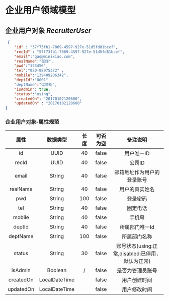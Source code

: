 # 企业用户领域模型
## 企业用户对象 *RecruiterUser*
```json
 {
    "id" : "37f73fb1-7069-4597-927e-51d5fd81bcef",
    "recId" : "57f73fb1-7069-4597-927e-51d5fd81bcef",
    "email":"qaq@minixiao.com",
    "realName":"张辉",
    "pwd":"123456",
    "tel":"020-88975372" ,
    "mobile":"139409206342",
    "deptId":"0001"
    "deptName":"运营组",
    "isAdmin": true,
    "status":"using",
    "createdOn": "20170102120600",
    "updatedOn" : "20170102120600"
}
```
### 企业用户对象-属性规范
|属性|数据类型|长度|可否为空|备注说明|
|:--:|:------:|:--:|:------:|:------:|
|id|UUID|40|false|用户唯一ID|
|recId|UUID|40|false|公司ID|
|email|String|40|false|邮箱地址作为用户的登录账号|
|realName|String|40|false|用户的真实姓名|
|pwd|String|100|false|登录密码|
|tel|String|40|false|固定电话|
|mobile|String|40|false|手机号|
|deptId|String|40|false|所属部门唯一Id|
|deptName|String|100|false|所属部门名称|
|status|String|30|false|账号状态(using:正常,disabled:已停用，默认为正常)|
|isAdmin|Boolean|/|false|是否为管理员账号|
|createdOn|LocalDateTime||false|用户创建时间|
|updatedOn|LocalDateTime||false|用户修改时间|